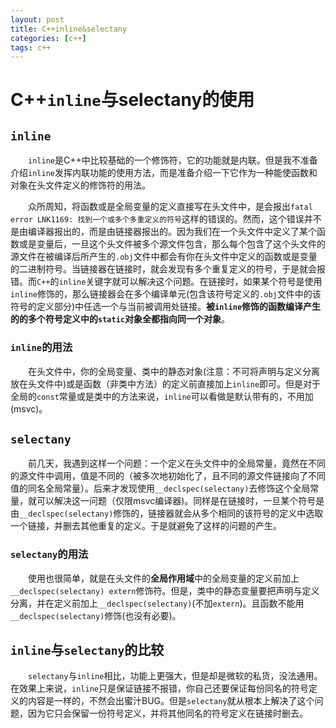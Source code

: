 ```yaml
---
layout: post
title: C++inline&selectany
categories: [c++]
tags: c++
---
```


# C++`inline`与selectany的使用

## `inline`
&emsp;&emsp;`inline`是C++中比较基础的一个修饰符，它的功能就是内联。但是我不准备介绍`inline`发挥内联功能的使用方法，而是准备介绍一下它作为一种能使函数和对象在头文件定义的修饰符的用法。

&emsp;&emsp;众所周知，将函数或是全局变量的定义直接写在头文件中，是会报出`fatal error LNK1169: 找到一个或多个多重定义的符号`这样的错误的。然而，这个错误并不是由编译器报出的，而是由链接器报出的。因为我们在一个头文件中定义了某个函数或是变量后，一旦这个头文件被多个源文件包含，那么每个包含了这个头文件的源文件在被编译后所产生的`.obj`文件中都会有你在头文件中定义的函数或是变量的二进制符号。当链接器在链接时，就会发现有多个重复定义的符号，于是就会报错。而`C++`的`inline`关键字就可以解决这个问题。在链接时，如果某个符号是使用`inline`修饰的，那么链接器会在多个编译单元(包含该符号定义的`.obj`文件中的该符号的定义部分)中任选一个与当前被调用处链接。**被`inline`修饰的函数编译产生的的多个符号定义中的`static`对象全都指向同一个对象**。

### `inline`的用法

&emsp;&emsp;在头文件中，你的全局变量、类中的静态对象(注意：不可将声明与定义分离放在头文件中)或是函数（非类中方法）的定义前直接加上`inline`即可。但是对于全局的`const`常量或是类中的方法来说，`inline`可以看做是默认带有的，不用加(msvc)。

## `selectany`

&emsp;&emsp;前几天，我遇到这样一个问题：一个定义在头文件中的全局常量，竟然在不同的源文件中调用，值是不同的（被多次地初始化了，且不同的源文件链接向了不同值的同名全局常量）。后来才发现使用`__declspec(selectany)`去修饰这个全局常量，就可以解决这一问题（仅限msvc编译器)。同样是在链接时，一旦某个符号是由`__declspec(selectany)`修饰的，链接器就会从多个相同的该符号的定义中选取一个链接，并删去其他重复的定义。于是就避免了这样的问题的产生。

### `selectany`的用法

&emsp;&emsp;使用也很简单，就是在头文件的**全局作用域**中的全局变量的定义前加上`__declspec(selectany) extern`修饰符。但是，类中的静态变量要把声明与定义分离，并在定义前加上`__declspec(selectany)`(不加`extern`)。且函数不能用`__declspec(selectany)`修饰(也没有必要)。

## `inline`与`selectany`的比较

&emsp;&emsp;`selectany`与`inline`相比，功能上更强大，但是却是微软的私货，没法通用。在效果上来说，`inline`只是保证链接不报错，你自己还要保证每份同名的符号定义的内容是一样的，不然会出蜜汁BUG。但是`selectany`就从根本上解决了这个问题，因为它只会保留一份符号定义，并将其他同名的符号定义在链接时删去。